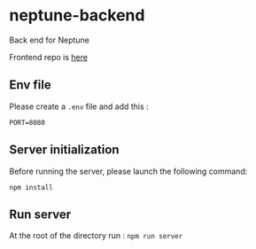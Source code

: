 # neptune-backend
Back end for Neptune

Frontend repo is [here](https://github.com/LFGrow-Hackathon/lfgrow)

## Env file
Please create a `.env` file and add this :
```
PORT=8080
```

## Server initialization
Before running the server, please launch the following command:

`npm install`

## Run server

At the root of the directory run : `npm run server`